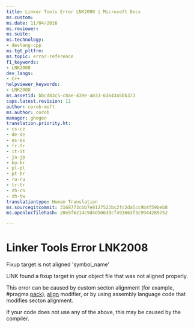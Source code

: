 ```yaml
---
title: Linker Tools Error LNK2008 | Microsoft Docs
ms.custom: 
ms.date: 11/04/2016
ms.reviewer: 
ms.suite: 
ms.technology:
- devlang-cpp
ms.tgt_pltfrm: 
ms.topic: error-reference
f1_keywords:
- LNK2008
dev_langs:
- C++
helpviewer_keywords:
- LNK2008
ms.assetid: bbcd83c5-c8ae-439e-a033-63643a5bb373
caps.latest.revision: 11
author: corob-msft
ms.author: corob
manager: ghogen
translation.priority.ht:
- cs-cz
- de-de
- es-es
- fr-fr
- it-it
- ja-jp
- ko-kr
- pl-pl
- pt-br
- ru-ru
- tr-tr
- zh-cn
- zh-tw
translationtype: Human Translation
ms.sourcegitcommit: 3168772cbb7e8127523bc2fc2da5cc9b4f59beb8
ms.openlocfilehash: 20e5f6214c9d4d50639cf493663f3c9944289752

---
```

# Linker Tools Error LNK2008
Fixup target is not aligned 'symbol_name'  
  
 LINK found a fixup target in your object file that was not aligned properly.  
  
 This error can be caused by custom secton alignment (for example, #pragma [pack](../../preprocessor/pack.md)), [align](../../cpp/align-cpp.md) modifier, or by using assembly language code that modifies secton alignment.  
  
 If your code does not use any of the above, this may be caused by the compiler.


<!--HONumber=Jan17_HO1-->


